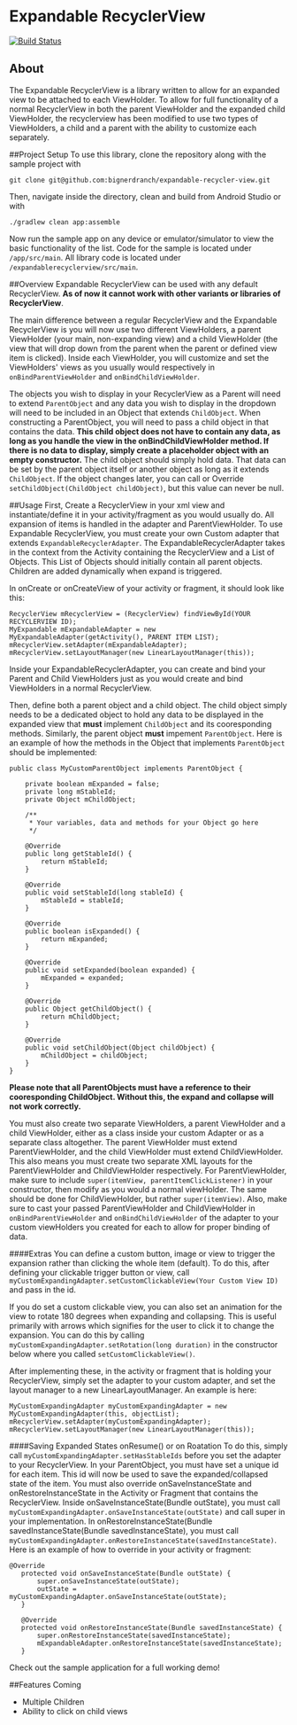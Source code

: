 # Expandable RecyclerView
[![Build Status](https://magnum.travis-ci.com/bignerdranch/expandable-recycler-view.svg?token=cHtfwvsfoiWYD2CaiRkc&branch=master)](https://magnum.travis-ci.com/bignerdranch/expandable-recycler-view)

## About
The Expandable RecyclerView is a library written to allow for an expanded view to be attached to each ViewHolder. To allow for full functionality of a normal RecyclerView in both the parent ViewHolder and the expanded child ViewHolder, the recyclerview has been modified to use two types of ViewHolders, a child and a parent with the ability to customize each separately.

##Project Setup
To use this library, clone the repository along with the sample project with
```
git clone git@github.com:bignerdranch/expandable-recycler-view.git
```

Then, navigate inside the directory, clean and build from Android Studio or with
```
./gradlew clean app:assemble
```

Now run the sample app on any device or emulator/simulator to view the basic functionality of the list. Code for the sample is located under ```/app/src/main```. All library code is located under ```/expandablerecyclerview/src/main```.

##Overview
Expandable RecyclerView can be used with any default RecyclerView. **As of now it cannot work with other variants or libraries of RecyclerView**.

The main difference between a regular RecyclerView and the Expandable RecyclerView is you will now use two different ViewHolders, a parent ViewHolder (your main, non-expanding view) and a child ViewHolder (the view that will drop down from the parent when the parent or defined view item is clicked). Inside each ViewHolder, you will customize and set the ViewHolders' views as you usually would respectively in ```onBindParentViewHolder``` and ```onBindChildViewHolder```.

The objects you wish to display in your RecyclerView as a Parent will need to extend ```ParentObject``` and any data you wish to display in the dropdown will need to be included in an Object that extends ```ChildObject```. When constructing a ParentObject, you will need to pass a child object in that contains the data. **This child object does not have to contain any data, as long as you handle the view in the onBindChildViewHolder method. If there is no data to display, simply create a placeholder object with an empty constructor.** The child object should simply hold data. That data can be set by the parent object itself or another object as long as it extends ```ChildObject```. If the object changes later, you can call or Override ```setChildObject(ChildObject childObject)```, but this value can never be null.

##Usage
 First, Create a RecyclerView in your xml view and instantiate/define it in your activity/fragment as you would usually do. All expansion of items is handled in the adapter and ParentViewHolder. To use Expandable RecyclerView, you must create your own Custom adapter that extends ```ExpandableRecyclerAdapter```. The ExpandableRecyclerAdapter takes in the context from the Activity containing the RecyclerView and a List of Objects. This List of Objects should initially contain all parent objects. Children are added dynamically when expand is triggered.
 

 In onCreate or onCreateView of your activity or fragment, it should look like this:
```
RecyclerView mRecyclerView = (RecyclerView) findViewById(YOUR RECYCLERVIEW ID);
MyExpandable mExpandableAdapter = new MyExpandableAdapter(getActivity(), PARENT ITEM LIST);
mRecyclerView.setAdapter(mExpandableAdapter);
mRecyclerView.setLayoutManager(new LinearLayoutManager(this));
```
 Inside your ExpandableRecyclerAdapter, you can create and bind your Parent and Child ViewHolders just as you would create and bind ViewHolders in a normal RecyclerView.

 Then, define both a parent object and a child object. The child object simply needs to be a dedicated object to hold any data to be displayed in the expanded view that **must** implement ```ChildObject``` and its cooresponding methods. Similarly, the parent object **must** impement ```ParentObject```. Here is an example of how the methods in the Object that implements ```ParentObject``` should be implemented:
```
public class MyCustomParentObject implements ParentObject {

    private boolean mExpanded = false;
    private long mStableId;
    private Object mChildObject;

    /**
     * Your variables, data and methods for your Object go here
     */
     
    @Override
    public long getStableId() {
        return mStableId;
    }

    @Override
    public void setStableId(long stableId) {
        mStableId = stableId;
    }

    @Override
    public boolean isExpanded() {
        return mExpanded;
    }

    @Override
    public void setExpanded(boolean expanded) {
        mExpanded = expanded;
    }

    @Override
    public Object getChildObject() {
        return mChildObject;
    }

    @Override
    public void setChildObject(Object childObject) {
        mChildObject = childObject;
    }
}
```
**Please note that all ParentObjects must have a reference to their cooresponding ChildObject. Without this, the expand and collapse will not work correctly.**

 You must also create two separate ViewHolders, a parent ViewHolder and a child ViewHolder, either as a class inside your custom Adapter or as a separate class altogether. The parent ViewHolder must extend ParentViewHolder, and the child ViewHolder must extend ChildViewHolder. This also means you must create two separate XML layouts for the ParentViewHolder and ChildViewHolder respectively. For ParentViewHolder, make sure to include ```super(itemView, parentItemClickListener)``` in your constructor, then modify as you would a normal viewHolder. The same should be done for ChildViewHolder, but rather ```super(itemView)```. Also, make sure to cast your passed ParentViewHolder and ChildViewHolder in ```onBindParentViewHolder``` and ```onBindChildViewHolder``` of the adapter to your custom viewHolders you created for each to allow for proper binding of data.
 
####Extras
 You can define a custom button, image or view to trigger the expansion rather than clicking the whole item (default). To do this, after defining your clickable trigger button or view, call ```myCustomExpandingAdapter.setCustomClickableView(Your Custom View ID)``` and pass in the id.
 
 If you do set a custom clickable view, you can also set an animation for the view to rotate 180 degrees when expanding and collapsing. This is useful primarily with arrows which signifies for the user to click it to change the expansion. You can do this by calling ```myCustomExpandingAdapter.setRotation(long duration)``` in the constructor below where you called ```setCustomClickableView()```.
 
 After implementing these, in the activity or fragment that is holding your RecyclerView, simply set the adapter to your custom adapter, and set the layout manager to a new LinearLayoutManager. An example is here:
 
 ```
 MyCustomExpandingAdapter myCustomExpandingAdapter = new MyCustomExpandingAdapter(this, objectList);
 mRecyclerView.setAdapter(myCustomExpandingAdapter);
 mRecyclerView.setLayoutManager(new LinearLayoutManager(this));
 ```
 
####Saving Expanded States onResume() or on Roatation
 To do this, simply call ```myCustomExpandingAdapter.setHasStableIds``` before you set the adapter to your RecyclerView. In your ParentObject, you must have set a unique id for each item. This id will now be used to save the expanded/collapsed state of the item. You must also override onSaveInstanceState and onRestoreInstanceState in the Activity or Fragment that contains the RecyclerView. Inside onSaveInstanceState(Bundle outState), you must call ```myCustomExpandingAdapter.onSaveInstanceState(outState)``` and call super in your implementation. In onRestoreInstanceState(Bundle savedInstanceState(Bundle savedInstanceState), you must call ```myCustomExpandingAdapter.onRestoreInstanceState(savedInstanceState)```. Here is an example of how to override in your activity or fragment:
 
 ```
 @Override
    protected void onSaveInstanceState(Bundle outState) {
        super.onSaveInstanceState(outState);
        outState = myCustomExpandingAdapter.onSaveInstanceState(outState);
    }

    @Override
    protected void onRestoreInstanceState(Bundle savedInstanceState) {
        super.onRestoreInstanceState(savedInstanceState);
        mExpandableAdapter.onRestoreInstanceState(savedInstanceState);
    }
 ```
Check out the sample application for a full working demo!
 
##Features Coming
  - Multiple Children
  - Ability to click on child views
